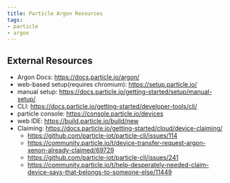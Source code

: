 ```yaml
---
title: Particle Argon Resources
tags:
- particle
- argon
---
```


## External Resources

* Argon Docs: <https://docs.particle.io/argon/>
* web-based setup(requires chromium): <https://setup.particle.io/>
* manual setup: <https://docs.particle.io/getting-started/setup/manual-setup/>
* CLI: <https://docs.particle.io/getting-started/developer-tools/cli/>
* particle console: <https://console.particle.io/devices>
* web IDE: <https://build.particle.io/build/new>
* Claiming: <https://docs.particle.io/getting-started/cloud/device-claiming/>
    * <https://github.com/particle-iot/particle-cli/issues/114>
    * <https://community.particle.io/t/device-transfer-request-argon-xenon-already-claimed/69729>
    * <https://github.com/particle-iot/particle-cli/issues/241>
    * <https://community.particle.io/t/help-desperately-needed-claim-device-says-that-belongs-to-someone-else/11449>